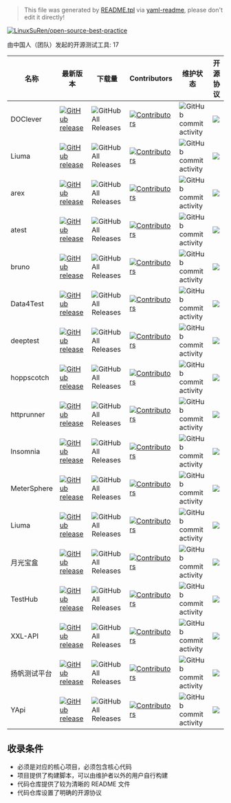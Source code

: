 > This file was generated by [README.tpl](README.tpl) via [yaml-readme](https://github.com/LinuxSuRen/yaml-readme), please don't edit it directly!

[![LinuxSuRen/open-source-best-practice](https://img.shields.io/static/v1?label=OSBP&message=%E5%BC%80%E6%BA%90%E6%9C%80%E4%BD%B3%E5%AE%9E%E8%B7%B5&color=blue)](https://github.com/LinuxSuRen/open-source-best-practice)

由中国人（团队）发起的开源测试工具: 17

| 名称 | 最新版本 | 下载量 | Contributors | 维护状态 | 开源协议 |
|---|---|---|---|---|---|
| DOClever | [![GitHub release](https://img.shields.io/github/release/DOClever/DOClever.svg?label=release)](https://github.com/DOClever/DOClever/releases/latest) | ![GitHub All Releases](https://img.shields.io/github/downloads/DOClever/DOClever/total) | [![Contributors](https://img.shields.io/github/contributors/DOClever/DOClever.svg)](https://github.com/DOClever/DOClever/graphs/contributors) | ![GitHub commit activity](https://img.shields.io/github/commit-activity/m/DOClever/DOClever) |   ![](https://img.shields.io/github/license/DOClever/DOClever.svg) |
| Liuma | [![GitHub release](https://img.shields.io/github/release/Chras-fu/Liuma-platform.svg?label=release)](https://github.com/Chras-fu/Liuma-platform/releases/latest) | ![GitHub All Releases](https://img.shields.io/github/downloads/Chras-fu/Liuma-platform/total) | [![Contributors](https://img.shields.io/github/contributors/Chras-fu/Liuma-platform.svg)](https://github.com/Chras-fu/Liuma-platform/graphs/contributors) | ![GitHub commit activity](https://img.shields.io/github/commit-activity/m/Chras-fu/Liuma-platform) |   ![](https://img.shields.io/github/license/Chras-fu/Liuma-platform.svg) |
| arex | [![GitHub release](https://img.shields.io/github/release/arextest/arex.svg?label=release)](https://github.com/arextest/arex/releases/latest) | ![GitHub All Releases](https://img.shields.io/github/downloads/arextest/arex/total) | [![Contributors](https://img.shields.io/github/contributors/arextest/arex.svg)](https://github.com/arextest/arex/graphs/contributors) | ![GitHub commit activity](https://img.shields.io/github/commit-activity/m/arextest/arex) |   ![](https://img.shields.io/github/license/arextest/arex.svg) |
| atest | [![GitHub release](https://img.shields.io/github/release/linuxsuren/api-testing.svg?label=release)](https://github.com/linuxsuren/api-testing/releases/latest) | ![GitHub All Releases](https://img.shields.io/github/downloads/linuxsuren/api-testing/total) | [![Contributors](https://img.shields.io/github/contributors/linuxsuren/api-testing.svg)](https://github.com/linuxsuren/api-testing/graphs/contributors) | ![GitHub commit activity](https://img.shields.io/github/commit-activity/m/linuxsuren/api-testing) |   ![](https://img.shields.io/github/license/linuxsuren/api-testing.svg) |
| bruno | [![GitHub release](https://img.shields.io/github/release/usebruno/bruno.svg?label=release)](https://github.com/usebruno/bruno/releases/latest) | ![GitHub All Releases](https://img.shields.io/github/downloads/usebruno/bruno/total) | [![Contributors](https://img.shields.io/github/contributors/usebruno/bruno.svg)](https://github.com/usebruno/bruno/graphs/contributors) | ![GitHub commit activity](https://img.shields.io/github/commit-activity/m/usebruno/bruno) |   ![](https://img.shields.io/github/license/usebruno/bruno.svg) |
| Data4Test | [![GitHub release](https://img.shields.io/github/release/tongdun/data4test.svg?label=release)](https://github.com/tongdun/data4test/releases/latest) | ![GitHub All Releases](https://img.shields.io/github/downloads/tongdun/data4test/total) | [![Contributors](https://img.shields.io/github/contributors/tongdun/data4test.svg)](https://github.com/tongdun/data4test/graphs/contributors) | ![GitHub commit activity](https://img.shields.io/github/commit-activity/m/tongdun/data4test) |   ![](https://img.shields.io/github/license/tongdun/data4test.svg) |
| deeptest | [![GitHub release](https://img.shields.io/github/release/deeptest-com/deeptest.svg?label=release)](https://github.com/deeptest-com/deeptest/releases/latest) | ![GitHub All Releases](https://img.shields.io/github/downloads/deeptest-com/deeptest/total) | [![Contributors](https://img.shields.io/github/contributors/deeptest-com/deeptest.svg)](https://github.com/deeptest-com/deeptest/graphs/contributors) | ![GitHub commit activity](https://img.shields.io/github/commit-activity/m/deeptest-com/deeptest) |   ![](https://img.shields.io/github/license/deeptest-com/deeptest.svg) |
| hoppscotch | [![GitHub release](https://img.shields.io/github/release/hoppscotch/hoppscotch.svg?label=release)](https://github.com/hoppscotch/hoppscotch/releases/latest) | ![GitHub All Releases](https://img.shields.io/github/downloads/hoppscotch/hoppscotch/total) | [![Contributors](https://img.shields.io/github/contributors/hoppscotch/hoppscotch.svg)](https://github.com/hoppscotch/hoppscotch/graphs/contributors) | ![GitHub commit activity](https://img.shields.io/github/commit-activity/m/hoppscotch/hoppscotch) |   ![](https://img.shields.io/github/license/hoppscotch/hoppscotch.svg) |
| httprunner | [![GitHub release](https://img.shields.io/github/release/httprunner/httprunner.svg?label=release)](https://github.com/httprunner/httprunner/releases/latest) | ![GitHub All Releases](https://img.shields.io/github/downloads/httprunner/httprunner/total) | [![Contributors](https://img.shields.io/github/contributors/httprunner/httprunner.svg)](https://github.com/httprunner/httprunner/graphs/contributors) | ![GitHub commit activity](https://img.shields.io/github/commit-activity/m/httprunner/httprunner) |   ![](https://img.shields.io/github/license/httprunner/httprunner.svg) |
| Insomnia | [![GitHub release](https://img.shields.io/github/release/Kong/insomnia.svg?label=release)](https://github.com/Kong/insomnia/releases/latest) | ![GitHub All Releases](https://img.shields.io/github/downloads/Kong/insomnia/total) | [![Contributors](https://img.shields.io/github/contributors/Kong/insomnia.svg)](https://github.com/Kong/insomnia/graphs/contributors) | ![GitHub commit activity](https://img.shields.io/github/commit-activity/m/Kong/insomnia) |   ![](https://img.shields.io/github/license/Kong/insomnia.svg) |
| MeterSphere | [![GitHub release](https://img.shields.io/github/release/metersphere/metersphere.svg?label=release)](https://github.com/metersphere/metersphere/releases/latest) | ![GitHub All Releases](https://img.shields.io/github/downloads/metersphere/metersphere/total) | [![Contributors](https://img.shields.io/github/contributors/metersphere/metersphere.svg)](https://github.com/metersphere/metersphere/graphs/contributors) | ![GitHub commit activity](https://img.shields.io/github/commit-activity/m/metersphere/metersphere) |   ![](https://img.shields.io/github/license/metersphere/metersphere.svg) |
| Liuma | [![GitHub release](https://img.shields.io/github/release/Chras-fu/Liuma-platform.svg?label=release)](https://github.com/Chras-fu/Liuma-platform/releases/latest) | ![GitHub All Releases](https://img.shields.io/github/downloads/Chras-fu/Liuma-platform/total) | [![Contributors](https://img.shields.io/github/contributors/Chras-fu/Liuma-platform.svg)](https://github.com/Chras-fu/Liuma-platform/graphs/contributors) | ![GitHub commit activity](https://img.shields.io/github/commit-activity/m/Chras-fu/Liuma-platform) |   ![](https://img.shields.io/github/license/Chras-fu/Liuma-platform.svg) |
| 月光宝盒 | [![GitHub release](https://img.shields.io/github/release/vivo/MoonBox.svg?label=release)](https://github.com/vivo/MoonBox/releases/latest) | ![GitHub All Releases](https://img.shields.io/github/downloads/vivo/MoonBox/total) | [![Contributors](https://img.shields.io/github/contributors/vivo/MoonBox.svg)](https://github.com/vivo/MoonBox/graphs/contributors) | ![GitHub commit activity](https://img.shields.io/github/commit-activity/m/vivo/MoonBox) |   ![](https://img.shields.io/github/license/vivo/MoonBox.svg) |
| TestHub | [![GitHub release](https://img.shields.io/github/release/dromara/TestHub.svg?label=release)](https://github.com/dromara/TestHub/releases/latest) | ![GitHub All Releases](https://img.shields.io/github/downloads/dromara/TestHub/total) | [![Contributors](https://img.shields.io/github/contributors/dromara/TestHub.svg)](https://github.com/dromara/TestHub/graphs/contributors) | ![GitHub commit activity](https://img.shields.io/github/commit-activity/m/dromara/TestHub) |   ![](https://img.shields.io/github/license/dromara/TestHub.svg) |
| XXL-API | [![GitHub release](https://img.shields.io/github/release/xuxueli/xxl-api.svg?label=release)](https://github.com/xuxueli/xxl-api/releases/latest) | ![GitHub All Releases](https://img.shields.io/github/downloads/xuxueli/xxl-api/total) | [![Contributors](https://img.shields.io/github/contributors/xuxueli/xxl-api.svg)](https://github.com/xuxueli/xxl-api/graphs/contributors) | ![GitHub commit activity](https://img.shields.io/github/commit-activity/m/xuxueli/xxl-api) |   ![](https://img.shields.io/github/license/xuxueli/xxl-api.svg) |
| 扬帆测试平台 | [![GitHub release](https://img.shields.io/github/release/test-instructor/yangfan.svg?label=release)](https://github.com/test-instructor/yangfan/releases/latest) | ![GitHub All Releases](https://img.shields.io/github/downloads/test-instructor/yangfan/total) | [![Contributors](https://img.shields.io/github/contributors/test-instructor/yangfan.svg)](https://github.com/test-instructor/yangfan/graphs/contributors) | ![GitHub commit activity](https://img.shields.io/github/commit-activity/m/test-instructor/yangfan) |   ![](https://img.shields.io/github/license/test-instructor/yangfan.svg) |
| YApi | [![GitHub release](https://img.shields.io/github/release/YMFE/yapi.svg?label=release)](https://github.com/YMFE/yapi/releases/latest) | ![GitHub All Releases](https://img.shields.io/github/downloads/YMFE/yapi/total) | [![Contributors](https://img.shields.io/github/contributors/YMFE/yapi.svg)](https://github.com/YMFE/yapi/graphs/contributors) | ![GitHub commit activity](https://img.shields.io/github/commit-activity/m/YMFE/yapi) |   ![](https://img.shields.io/github/license/YMFE/yapi.svg) |

## 收录条件

* 必须是对应的核心项目，必须包含核心代码
* 项目提供了构建脚本，可以由维护者以外的用户自行构建
* 代码仓库提供了较为清晰的 README 文件
* 代码仓库设置了明确的开源协议
